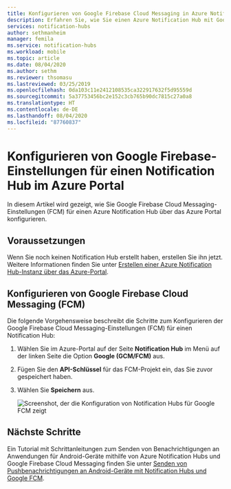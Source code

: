 ```yaml
---
title: Konfigurieren von Google Firebase Cloud Messaging in Azure Notification Hubs | Microsoft-Dokumentation
description: Erfahren Sie, wie Sie einen Azure Notification Hub mit Google Firebase Cloud Messaging-Einstellungen konfigurieren.
services: notification-hubs
author: sethmanheim
manager: femila
ms.service: notification-hubs
ms.workload: mobile
ms.topic: article
ms.date: 08/04/2020
ms.author: sethm
ms.reviewer: thsomasu
ms.lastreviewed: 03/25/2019
ms.openlocfilehash: 0da103c11e2412108535ca322917632f5d95559d
ms.sourcegitcommit: 5a37753456bc2e152c3cb765b90dc7815c27a0a8
ms.translationtype: HT
ms.contentlocale: de-DE
ms.lasthandoff: 08/04/2020
ms.locfileid: "87760837"
---
```

# <a name="configure-google-firebase-settings-for-a-notification-hub-in-the-azure-portal"></a>Konfigurieren von Google Firebase-Einstellungen für einen Notification Hub im Azure Portal

In diesem Artikel wird gezeigt, wie Sie Google Firebase Cloud Messaging-Einstellungen (FCM) für einen Azure Notification Hub über das Azure Portal konfigurieren.  

## <a name="prerequisites"></a>Voraussetzungen

Wenn Sie noch keinen Notification Hub erstellt haben, erstellen Sie ihn jetzt. Weitere Informationen finden Sie unter [Erstellen einer Azure Notification Hub-Instanz über das Azure-Portal](create-notification-hub-portal.md).

## <a name="configure-google-firebase-cloud-messaging-fcm"></a>Konfigurieren von Google Firebase Cloud Messaging (FCM)

Die folgende Vorgehensweise beschreibt die Schritte zum Konfigurieren der Google Firebase Cloud Messaging-Einstellungen (FCM) für einen Notification Hub:

1. Wählen Sie im Azure-Portal auf der Seite **Notification Hub** im Menü auf der linken Seite die Option **Google (GCM/FCM)** aus.
2. Fügen Sie den **API-Schlüssel** für das FCM-Projekt ein, das Sie zuvor gespeichert haben.
3. Wählen Sie **Speichern** aus.

   ![Screenshot, der die Konfiguration von Notification Hubs für Google FCM zeigt](./media/notification-hubs-android-push-notification-google-fcm-get-started/fcm-server-key.png)

## <a name="next-steps"></a>Nächste Schritte

Ein Tutorial mit Schrittanleitungen zum Senden von Benachrichtigungen an Anwendungen für Android-Geräte mithilfe von Azure Notification Hubs und Google Firebase Cloud Messaging finden Sie unter [Senden von Pushbenachrichtigungen an Android-Geräte mit Notification Hubs und Google FCM](notification-hubs-android-push-notification-google-fcm-get-started.md).
